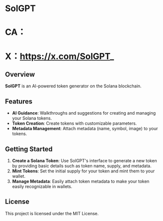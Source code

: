 ﻿# SolGPT
# CA：
# X：https://x.com/SolGPT_
## Overview
**SolGPT** is an AI-powered token generator on the Solana blockchain.

## Features
- **AI Guidance**: Walkthroughs and suggestions for creating and managing your Solana tokens.
- **Token Creation**: Create tokens with customizable parameters.
- **Metadata Management**: Attach metadata (name, symbol, image) to your tokens.

## Getting Started
1. **Create a Solana Token**: Use SolGPT's interface to generate a new token by providing basic details such as token name, supply, and metadata.
2. **Mint Tokens**: Set the initial supply for your token and mint them to your wallet.
3. **Manage Metadata**: Easily attach token metadata to make your token easily recognizable in wallets.

## License
This project is licensed under the MIT License.
